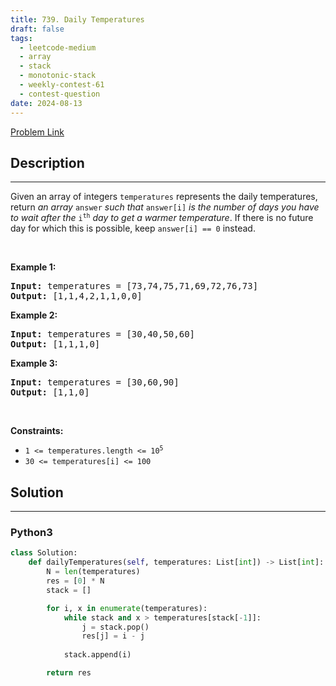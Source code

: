 ```yaml
---
title: 739. Daily Temperatures
draft: false
tags: 
  - leetcode-medium
  - array
  - stack
  - monotonic-stack
  - weekly-contest-61
  - contest-question
date: 2024-08-13
---
```


[Problem Link](https://leetcode.com/problems/daily-temperatures/)

## Description

---
<p>Given an array of integers <code>temperatures</code> represents the daily temperatures, return <em>an array</em> <code>answer</code> <em>such that</em> <code>answer[i]</code> <em>is the number of days you have to wait after the</em> <code>i<sup>th</sup></code> <em>day to get a warmer temperature</em>. If there is no future day for which this is possible, keep <code>answer[i] == 0</code> instead.</p>

<p>&nbsp;</p>
<p><strong class="example">Example 1:</strong></p>
<pre><strong>Input:</strong> temperatures = [73,74,75,71,69,72,76,73]
<strong>Output:</strong> [1,1,4,2,1,1,0,0]
</pre><p><strong class="example">Example 2:</strong></p>
<pre><strong>Input:</strong> temperatures = [30,40,50,60]
<strong>Output:</strong> [1,1,1,0]
</pre><p><strong class="example">Example 3:</strong></p>
<pre><strong>Input:</strong> temperatures = [30,60,90]
<strong>Output:</strong> [1,1,0]
</pre>
<p>&nbsp;</p>
<p><strong>Constraints:</strong></p>

<ul>
	<li><code>1 &lt;=&nbsp;temperatures.length &lt;= 10<sup>5</sup></code></li>
	<li><code>30 &lt;=&nbsp;temperatures[i] &lt;= 100</code></li>
</ul>


## Solution

---
### Python3
``` py title='daily-temperatures'
class Solution:
    def dailyTemperatures(self, temperatures: List[int]) -> List[int]:
        N = len(temperatures)
        res = [0] * N
        stack = []

        for i, x in enumerate(temperatures):
            while stack and x > temperatures[stack[-1]]:
                j = stack.pop()
                res[j] = i - j
            
            stack.append(i)

        return res
```

